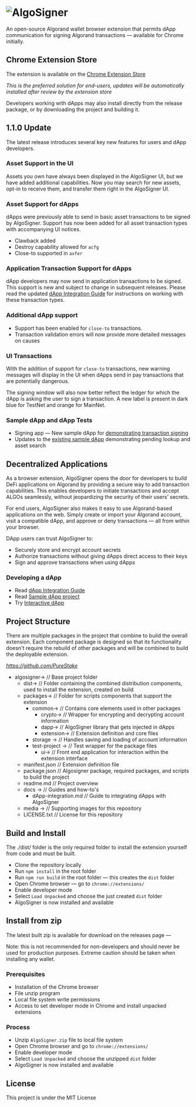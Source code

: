 # ![AlgoSigner](media/algosigner-wallet-banner-3.png)

An open-source Algorand wallet browser extension that permits dApp communication for signing Algorand transactions — available for Chrome initially.

## Chrome Extension Store

The extension is available on the [Chrome Extension Store](https://chrome.google.com/webstore/detail/algosigner/kmmolakhbgdlpkjkcjkebenjheonagdm)

_This is the preferred solution for end-users, updates will be automatically installed after review by the extension store_

Developers working with dApps may also install directly from the release package, or by downloading the project and building it.

## 1.1.0 Update

The latest release introduces several key new features for users and dApp developers.

### Asset Support in the UI

Assets you own have always been displayed in the AlgoSigner UI, but we have added additional capabilities. Now you may search for new assets, opt-in to receive them, and transfer them right in the AlgoSigner UI.

### Asset Support for dApps

dApps were previously able to send in basic asset transactions to be signed by AlgoSigner. Support has now been added for all asset transaction types with accompanying UI notices.

- Clawback added
- Destroy capability allowed for `acfg`
- Close-to supported in `axfer`

### Application Transaction Support for dApps

dApp developers may now send in application transactions to be signed. This support is new and subject to change in subsequent releases. Please read the updated [dApp Integration Guide](docs/dApp-integration.md) for instructions on working with these transaction types.

### Additional dApp support

- Support has been enabled for `close-to` transactions.
- Transaction validation errors will now provide more detailed messages on causes

### UI Transactions

With the addition of support for `close-to` transactions, new warning messages will display in the UI when dApps send in pay transactions that are potentially dangerous.

The signing window will also now better reflect the ledger for which the dApp is asking the user to sign a transaction. A new label is present in dark blue for TestNet and orange for MainNet.

### Sample dApp and dApp Tests

- Signing app — New sample dApp for [demonstrating transaction signing](https://purestake.github.io/algosigner-dapp-example/tx-test/signTesting.html)
- Updates to the [existing sample dApp](https://purestake.github.io/algosigner-dapp-example/) demonstrating pending lookup and asset search

## Decentralized Applications

As a browser extension, AlgoSigner opens the door for developers to build DeFi applications on Algorand by providing a secure way to add transaction capabilities. This enables developers to initiate transactions and accept ALGOs seamlessly, without jeopardizing the security of their users’ secrets.

For end users, AlgoSigner also makes it easy to use Algorand-based applications on the web. Simply create or import your Algorand account, visit a compatible dApp, and approve or deny transactions — all from within your browser.

DApp users can trust AlgoSigner to:

- Securely store and encrypt account secrets
- Authorize transactions without giving dApps direct access to their keys
- Sign and approve transactions when using dApps

### Developing a dApp

- Read [dApp Integration Guide](docs/dApp-integration.md)
- Read [Sample dApp project](https://github.com/PureStake/algosigner-dapp-example)
- Try [Interactive dApp](https://purestake.github.io/algosigner-dapp-example/)

## Project Structure

There are multiple packages in the project that combine to build the overall extension. Each component package is designed so that its functionality doesn't require the rebuild of other packages and will be combined to build the deployable extension.

*https://github.com/PureStake*

- algosigner-> // Base project folder
  - dist-> // Folder containing the combined distribution components, used to install the extension, created on build
  - packages-> // Folder for scripts components that support the extension
    - common-> // Contains core elements used in other packages
      - crypto-> // Wrapper for encrypting and decrypting account information
      - dapp-> // AlgoSigner library that gets injected in dApps
      - extension-> // Extension definition and core files
    - storage -> // Handles saving and loading of account information
    - test-project -> // Test wrapper for the package files
      - ui-> // Front end application for interaction within the extension interface
  - manifest.json // Extension definition file
  - package.json // Algosigner package, required packages, and scripts to build the project
  - readme.md // Project overview
  - docs -> // Guides and how-to's
    - dApp-integration.md // Guide to integrating dApps with AlgoSigner
  - media -> // Supporting images for this repository
  - LICENSE.txt // License for this repository

## Build and Install

The ./dist/ folder is the only required folder to install the extension yourself from code and must be built.

- Clone the repository locally
- Run `npm install` in the root folder
- Run `npm run build` in the root folder — this creates the `dist` folder
- Open Chrome browser — go to `chrome://extensions/`
- Enable developer mode
- Select `Load Unpacked` and choose the just created `dist` folder
- AlgoSigner is now installed and available

## Install from zip

The latest built zip is available for download on the releases page —

Note: this is not recommended for non-developers and should never be used for production purposes. Extreme caution should be taken when installing any wallet.

### Prerequisites

- Installation of the Chrome browser
- File unzip program
- Local file system write permissions
- Access to set developer mode in Chrome and install unpacked extensions

### Process

- Unzip `AlgoSigner.zip` file to local file system
- Open Chrome browser and go to `chrome://extensions/`
- Enable developer mode
- Select `Load Unpacked` and choose the unzipped `dist` folder
- AlgoSigner is now installed and available

## License

This project is under the MIT License
